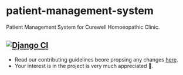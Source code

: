 # patient-management-system
Patient Management System for Curewell Homoeopathic Clinic.

[![Django CI](https://github.com/Curewell-Homeo-Clinic/admin-system/actions/workflows/django.yml/badge.svg)](https://github.com/Curewell-Homeo-Clinic/admin-system/actions/workflows/django.yml)
---
- Read our contributing guidelines beore propsing any changes [here](https://github.com/Curewell-Homeo-Clinic/admin-system/blob/master/CONTRIBUTING.md).
- Your interest is in the project is very much appreciated 🥰.
